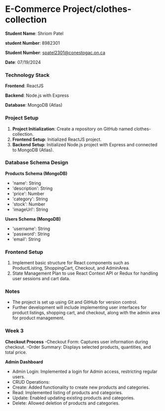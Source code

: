 # E-Commerce Project/clothes-collection

 **Student Name**: Shriom Patel

 **student Number**: 8982301

 **Student Number**: spatel2301@conestogac.on.ca

 **Date**: 07/19/2024


### Technology Stack

 **Frontend**: ReactJS

 **Backend**: Node.js with Express
 
 **Database**: MongoDB (Atlas)

### Project Setup

1. **Project Initialization**: Create a repository on GitHub named clothes-collection.
2. **Frontend Setup**: Initialized ReactJS project.
3. **Backend Setup**: Initialized Node.js project with Express and connected to MongoDB (Atlas).

### Database Schema Design

 **Products Schema (MongoDB)**
 - 'name': String
 - 'description': String
 - 'price': Number
 - 'category': String
 - 'stock': Number
 - 'imageUrl': String

 **Users Schema (MongoDB)**
 - 'username': String
 - 'password': String
 - 'email': String

### Frontend Setup

1. Implement basic structure for React components such as ProductListing, ShoppingCart, Checkout, and AdminArea.
2. State Management Plan to use React Context API or Redux for handling user sessions and cart data.

### Notes
- The project is set up using Git and GitHub for version control.
- Further development will include implementing user interfaces for product listings, shopping cart, and checkout, along with the admin area for product management.

### Week 3

 **Checkout Process**
 -Checkout Form: Captures user information during checkout.
 -Order Summary: Displays selected products, quantities, and total price.

 **Admin Dashboard**
 - Admin Login: Implemented a login for Admin access, restricting regular users.
 - CRUD Operations:
 - Create: Added functionality to create new products and categories.
 - Read: Implemented listing of products and categories.
 - Update: Enabled updating existing products and categories.
 - Delete: Allowed deletion of products and categories.
